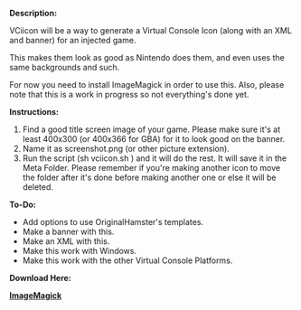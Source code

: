 <b>Description:</b>

<p>
VCiicon will be a way to generate a Virtual Console Icon (along with an XML and banner) for an injected game.

This makes them look as good as Nintendo does them, and even uses the same backgrounds and such.

For now you need to install ImageMagick in order to use this. Also, please note that this is a work in progress so not everything's done yet.
</p>

<b>Instructions:</b>

<ol>
 <li>Find a good title screen image of your game. Please make sure it's at least 400x300 (or 400x366 for GBA) for it to look good on the banner.</li>
 <li>Name it as screenshot.png (or other picture extension).</li>
 <li>Run the script (sh vciicon.sh <name of platform>) and it will do the rest. It will save it in the Meta Folder. Please remember if you're making another icon to move the folder after it's done before making another one or else it will be deleted.</li>
</ol>

<b>To-Do:</b>

<ul>
 <li>Add options to use OriginalHamster's templates.</li>
 <li>Make a banner with this.</li>
 <li>Make an XML with this.</li>
 <li>Make this work with Windows.</li>
 <li>Make this work with the other Virtual Console Platforms.</li>
</ul>

<b>Download Here:</b>

<b><a href="http://www.imagemagick.org/script/binary-releases.php">ImageMagick</a></b>